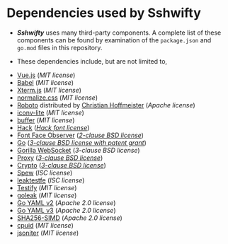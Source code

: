 # Dependencies used by Sshwifty

* ***Sshwifty*** uses many third-party components. A complete list of
  these components can be found by examination of the `package.json` and
  `go.mod` files in this repository.

* These dependencies include, but are not limited to,

- [Vue.js](https://vuejs.org)
  (*MIT license*)
- [Babel](https://babeljs.io/)
  (*MIT license*)
- [Xterm.js](https://xtermjs.org/)
  (*MIT license*)
- [normalize.css](https://github.com/necolas/normalize.css)
  (*MIT license*)
- [Roboto](https://en.wikipedia.org/wiki/Roboto)
  distributed by [Christian Hoffmeister](https://github.com/choffmeister/roboto-fontface-bower)
  (*Apache license*)
- [iconv-lite](https://github.com/ashtuchkin/iconv-lite)
  (*MIT license*)
- [buffer](https://github.com/feross/buffer)
  (*MIT license*)
- [Hack](https://github.com/source-foundry/Hack)
  (*[Hack font license](https://github.com/source-foundry/Hack/blob/master/LICENSE.md)*)
- [Font Face Observer](https://github.com/bramstein/fontfaceobserver)
  (*[2-clause BSD license](https://github.com/bramstein/fontfaceobserver/blob/master/LICENSE)*)
- [Go](https://golang.org)
  (*[3-clause BSD license with patent grant](https://github.com/golang/go/blob/master/LICENSE)*)
- [Gorilla WebSocket](https://github.com/gorilla/websocket)
  (*3-clause BSD license*)
- [Proxy](https://golang.org/x/net/proxy)
  (*[3-clause BSD license](https://github.com/golang/net/blob/master/LICENSE)*)
- [Crypto](https://golang.org/x/crypto)
  (*[3-clause BSD license](https://github.com/golang/crypto/blob/master/LICENSE)*)
- [Spew](https://github.com/davecgh/go-spew)
  (*ISC license*)
- [leaktestfe](https://github.com/johnsonjh/leaktestfe)
  (*ISC license*)
- [Testify](https://github.com/stretchr/testify)
  (*MIT license*)
- [goleak](https://go.uber.org/goleak)
  (*MIT license*)
- [Go YAML v2](https://gopkg.in/yaml.v2)
  (*Apache 2.0 license*)
- [Go YAML v3](https://gopkg.in/yaml.v3)
  (*Apache 2.0 license*)
- [SHA256-SIMD](https://github.com/minio/sha256-simd)
  (*Apache 2.0 license*)
- [cpuid](https://github.com/klauspost/cpuid)
  (*MIT license*)
- [jsoniter](https://github.com/json-iterator/go)
  (*MIT license*)
